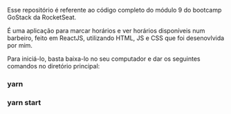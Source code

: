 Esse repositório é referente ao código completo do módulo 9 do bootcamp GoStack da RocketSeat.

É uma aplicação para marcar horários e ver horários disponíveis num barbeiro, feito em ReactJS, utilizando HTML, JS e CSS que foi desenovlvida por mim.

Para iniciá-lo, basta baixa-lo no seu computador e dar os seguintes comandos no diretório principal:

### yarn

### yarn start
